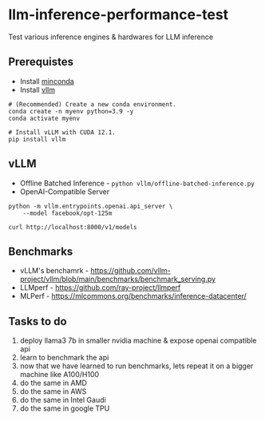 # llm-inference-performance-test
Test various inference engines &amp; hardwares for LLM inference

## Prerequistes

* Install [minconda](https://docs.anaconda.com/free/miniconda/)
* Install [vllm](https://docs.vllm.ai/en/stable/getting_started/installation.html#install-with-pip)

```
# (Recommended) Create a new conda environment.
conda create -n myenv python=3.9 -y
conda activate myenv

# Install vLLM with CUDA 12.1.
pip install vllm
```

## vLLM

* Offline Batched Inference - `python vllm/offline-batched-inference.py`
* OpenAI-Compatible Server

```
python -m vllm.entrypoints.openai.api_server \
    --model facebook/opt-125m
```

```
curl http://localhost:8000/v1/models
```

## Benchmarks

* vLLM's benchamrk - https://github.com/vllm-project/vllm/blob/main/benchmarks/benchmark_serving.py
* LLMperf - https://github.com/ray-project/llmperf
* MLPerf - https://mlcommons.org/benchmarks/inference-datacenter/

## Tasks to do

1. deploy llama3 7b in smaller nvidia machine & expose openai compatible api
1. learn to benchmark the api
1. now that we have learned to run benchmarks, lets repeat it on a bigger machine like A100/H100
1. do the same in AMD
1. do the same in AWS
1. do the same in Intel Gaudi
1. do the same in google TPU


